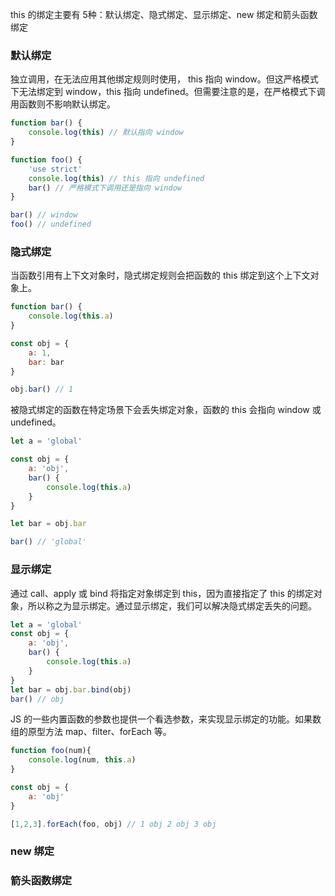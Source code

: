 this 的绑定主要有 5种：默认绑定、隐式绑定、显示绑定、new 绑定和箭头函数绑定

### 默认绑定
独立调用，在无法应用其他绑定规则时使用， this 指向 window。但这严格模式下无法绑定到 window，this 指向 undefined。但需要注意的是，在严格模式下调用函数则不影响默认绑定。

```js
function bar() {
    console.log(this) // 默认指向 window
}

function foo() {
    'use strict'
    console.log(this) // this 指向 undefined
    bar() // 严格模式下调用还是指向 window
}

bar() // window
foo() // undefined

```

### 隐式绑定
当函数引用有上下文对象时，隐式绑定规则会把函数的 this 绑定到这个上下文对象上。
```js
function bar() {
    console.log(this.a)
}

const obj = {
    a: 1,
    bar: bar
}

obj.bar() // 1
```

被隐式绑定的函数在特定场景下会丢失绑定对象，函数的 this 会指向 window 或 undefined。
```js
let a = 'global'

const obj = {
    a: 'obj',
    bar() {
        console.log(this.a)
    }
}

let bar = obj.bar

bar() // 'global'
```

### 显示绑定
通过 call、apply 或 bind 将指定对象绑定到 this，因为直接指定了 this 的绑定对象，所以称之为显示绑定。通过显示绑定，我们可以解决隐式绑定丢失的问题。
```js
let a = 'global'
const obj = {
    a: 'obj',
    bar() {
        console.log(this.a)
    }
}
let bar = obj.bar.bind(obj)
bar() // obj
```

JS 的一些内置函数的参数也提供一个看选参数，来实现显示绑定的功能。如果数组的原型方法 map、filter、forEach 等。
```js
function foo(num){
    console.log(num, this.a)
}

const obj = {
    a: 'obj'
}

[1,2,3].forEach(foo, obj) // 1 obj 2 obj 3 obj
```

### new 绑定


### 箭头函数绑定